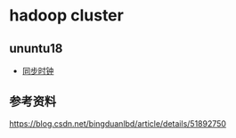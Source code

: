 # hadoop cluster

## ununtu18

- [同步时钟](../../os/linux/03-ntp.md)


## 参考资料
https://blog.csdn.net/bingduanlbd/article/details/51892750  
